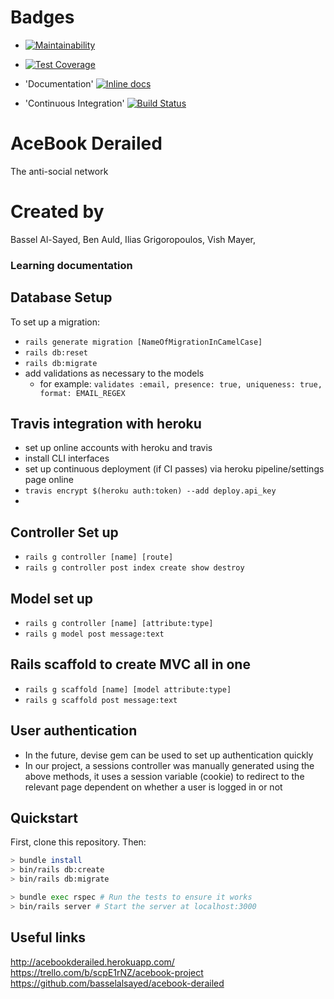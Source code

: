 # Badges

* [![Maintainability](https://api.codeclimate.com/v1/badges/00ec3fafb62856d2dc37/maintainability)](https://codeclimate.com/github/basselalsayed/acebook-derailed/maintainability)
* [![Test Coverage](https://api.codeclimate.com/v1/badges/00ec3fafb62856d2dc37/test_coverage)](https://codeclimate.com/github/basselalsayed/acebook-derailed/test_coverage)
  
* 'Documentation' [![Inline docs](http://inch-ci.org/github/basselalsayed/acebook-derailed.svg?branch=master)](http://inch-ci.org/github/basselalsayed/acebook-derailed)

* 'Continuous Integration' [![Build Status](https://travis-ci.org/github/basselalsayed/acebook-derailed.png?branch=master)](https://travis-ci.org/github/basselalsayed/acebook-derailed)


# AceBook Derailed
The anti-social network

# Created by
Bassel Al-Sayed,
Ben Auld,
Ilias Grigoropoulos,
Vish Mayer,

### Learning documentation

## Database Setup
To set up a migration:
* `rails generate migration [NameOfMigrationInCamelCase]`
* `rails db:reset`
* `rails db:migrate`
* add validations as necessary to the models
  * for example: `validates :email, presence: true, uniqueness: true, format: EMAIL_REGEX`

## Travis integration with heroku
* set up online accounts with heroku and travis
* install CLI interfaces
* set up continuous deployment (if CI passes) via heroku pipeline/settings page online
* `travis encrypt $(heroku auth:token) --add deploy.api_key`
* 
## Controller Set up
* `rails g controller [name] [route]`
* `rails g controller post index create show destroy`

## Model set up
* `rails g controller [name] [attribute:type]`
* `rails g model post message:text` 
  
## Rails scaffold to create MVC all in one
* `rails g scaffold [name] [model attribute:type]`
* `rails g scaffold post message:text`

## User authentication 
* In the future, devise gem can be used to set up authentication quickly
* In our project, a sessions controller was manually generated using the above methods, it uses a session variable (cookie) to redirect to the relevant page dependent on whether a user is logged in or not

## Quickstart

First, clone this repository. Then:

```bash
> bundle install
> bin/rails db:create
> bin/rails db:migrate

> bundle exec rspec # Run the tests to ensure it works
> bin/rails server # Start the server at localhost:3000
```
## Useful links

http://acebookderailed.herokuapp.com/
https://trello.com/b/scpE1rNZ/acebook-project
https://github.com/basselalsayed/acebook-derailed



